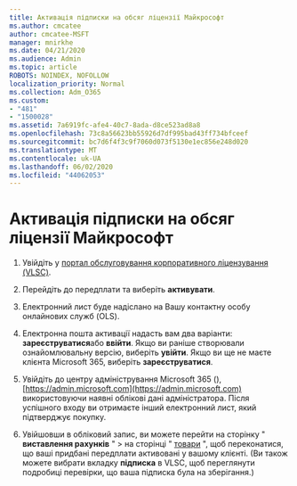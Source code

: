 ```yaml
---
title: Активація підписки на обсяг ліцензії Майкрософт
ms.author: cmcatee
author: cmcatee-MSFT
manager: mnirkhe
ms.date: 04/21/2020
ms.audience: Admin
ms.topic: article
ROBOTS: NOINDEX, NOFOLLOW
localization_priority: Normal
ms.collection: Adm_O365
ms.custom:
- "481"
- "1500028"
ms.assetid: 7a6919fc-afe4-40c7-8ada-d8ce523ad8a8
ms.openlocfilehash: 73c8a56623bb55926d7df995bad43ff734bfceef
ms.sourcegitcommit: bc7d6f4f3c9f7060d073f5130e1ec856e248d020
ms.translationtype: MT
ms.contentlocale: uk-UA
ms.lasthandoff: 06/02/2020
ms.locfileid: "44062053"
---
```

# <a name="activating-a-microsoft-volume-license-subscription"></a>Активація підписки на обсяг ліцензії Майкрософт

1. Увійдіть у [портал обслуговування корпоративного ліцензування (VLSC)](https://go.microsoft.com/fwlink/p/?LinkId=329762).

2. Перейдіть до передплати та виберіть **активувати**.

3. Електронний лист буде надіслано на Вашу контактну особу онлайнових служб (OLS).

4. Електронна пошта активації надасть вам два варіанти: **зареєструватися**або **ввійти**. Якщо ви раніше створювали ознайомлювальну версію, виберіть **увійти**. Якщо ви ще не маєте клієнта Microsoft 365, виберіть **зареєструватися**.

5. Увійдіть до центру адміністрування Microsoft 365 (), [https://admin.microsoft.com](https://admin.microsoft.com) використовуючи наявні облікові дані адміністратора. Після успішного входу ви отримаєте інший електронний лист, який підтверджує покупку.

6. Увійшовши в обліковий запис, ви можете перейти на сторінку " **виставлення рахунків** " \> на сторінці " [товари](https://go.microsoft.com/fwlink/p/?linkid=842054) ", щоб переконатися, що ваші придбані передплати активовані у вашому клієнті. (Ви також можете вибрати вкладку **підписка** в VLSC, щоб переглянути подробиці перевірки, що ваша підписка була на зберігання.)
